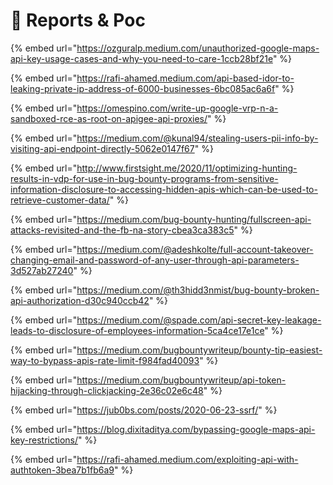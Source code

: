# 🦾 Reports & Poc



{% embed url="https://ozguralp.medium.com/unauthorized-google-maps-api-key-usage-cases-and-why-you-need-to-care-1ccb28bf21e" %}

{% embed url="https://rafi-ahamed.medium.com/api-based-idor-to-leaking-private-ip-address-of-6000-businesses-6bc085ac6a6f" %}

{% embed url="https://omespino.com/write-up-google-vrp-n-a-sandboxed-rce-as-root-on-apigee-api-proxies/" %}

{% embed url="https://medium.com/@kunal94/stealing-users-pii-info-by-visiting-api-endpoint-directly-5062e0147f67" %}

{% embed url="http://www.firstsight.me/2020/11/optimizing-hunting-results-in-vdp-for-use-in-bug-bounty-programs-from-sensitive-information-disclosure-to-accessing-hidden-apis-which-can-be-used-to-retrieve-customer-data/" %}

{% embed url="https://medium.com/bug-bounty-hunting/fullscreen-api-attacks-revisited-and-the-fb-na-story-cbea3ca383c5" %}

{% embed url="https://medium.com/@adeshkolte/full-account-takeover-changing-email-and-password-of-any-user-through-api-parameters-3d527ab27240" %}

{% embed url="https://medium.com/@th3hidd3nmist/bug-bounty-broken-api-authorization-d30c940ccb42" %}

{% embed url="https://medium.com/@spade.com/api-secret-key-leakage-leads-to-disclosure-of-employees-information-5ca4ce17e1ce" %}

{% embed url="https://medium.com/bugbountywriteup/bounty-tip-easiest-way-to-bypass-apis-rate-limit-f984fad40093" %}

{% embed url="https://medium.com/bugbountywriteup/api-token-hijacking-through-clickjacking-2e36c02e6c48" %}

{% embed url="https://jub0bs.com/posts/2020-06-23-ssrf/" %}

{% embed url="https://blog.dixitaditya.com/bypassing-google-maps-api-key-restrictions/" %}

{% embed url="https://rafi-ahamed.medium.com/exploiting-api-with-authtoken-3bea7b1fb6a9" %}
